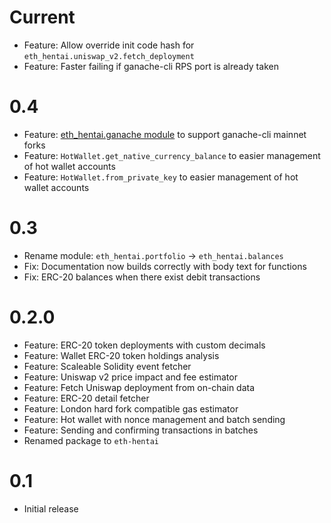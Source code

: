 # Current

- Feature: Allow override init code hash for `eth_hentai.uniswap_v2.fetch_deployment`
- Feature: Faster failing if ganache-cli RPS port is already taken

# 0.4

- Feature: [eth_hentai.ganache module](https://smart-contracts-for-testing.readthedocs.io/en/latest/_autosummary/eth_hentai.ganache.html#module-eth_hentai.ganache) to support ganache-cli mainnet forks
- Feature: `HotWallet.get_native_currency_balance` to easier management of hot wallet accounts
- Feature: `HotWallet.from_private_key` to easier management of hot wallet accounts

# 0.3

- Rename module: `eth_hentai.portfolio` -> `eth_hentai.balances`
- Fix: Documentation now builds correctly with body text for functions 
- Fix: ERC-20 balances when there exist debit transactions 

# 0.2.0

- Feature: ERC-20 token deployments with custom decimals
- Feature: Wallet ERC-20 token holdings analysis
- Feature: Scaleable Solidity event fetcher
- Feature: Uniswap v2 price impact and fee estimator
- Feature: Fetch Uniswap deployment from on-chain data
- Feature: ERC-20 detail fetcher
- Feature: London hard fork compatible gas estimator
- Feature: Hot wallet with nonce management and batch sending
- Feature: Sending and confirming transactions in batches
- Renamed package to `eth-hentai`

# 0.1

- Initial release